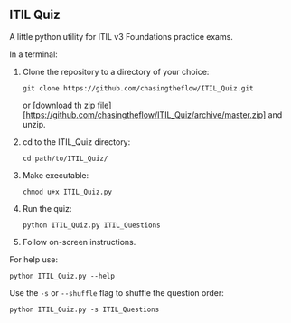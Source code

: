 ITIL Quiz
------------------------------
A little python utility for ITIL v3 Foundations practice exams.

In a terminal:

1. Clone the repository to a directory of your choice:

    `git clone https://github.com/chasingtheflow/ITIL_Quiz.git`

   or [download th zip file][https://github.com/chasingtheflow/ITIL_Quiz/archive/master.zip] and unzip.

2. cd to the ITIL_Quiz directory:

    `cd path/to/ITIL_Quiz/`

3. Make executable:

    `chmod u+x ITIL_Quiz.py`

4. Run the quiz:

    `python ITIL_Quiz.py ITIL_Questions`

5. Follow on-screen instructions.

For help use:

    python ITIL_Quiz.py --help

Use the `-s` or `--shuffle` flag to shuffle the question order:

    python ITIL_Quiz.py -s ITIL_Questions
